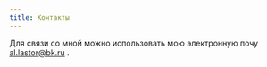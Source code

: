 ```yaml
---
title: Контакты
---
```


Для связи со мной можно использовать мою электронную почу al.lastor@bk.ru .

